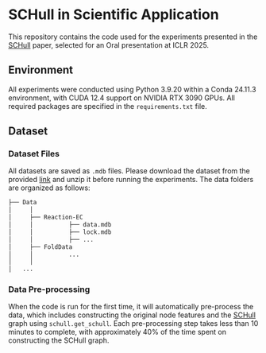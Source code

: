 # SCHull in Scientific Application
This repository contains the code used for the experiments presented in the [SCHull](https://openreview.net/pdf?id=OIvg3MqWX2) paper, selected for an Oral presentation at ICLR 2025.

## Environment
All experiments were conducted using Python 3.9.20 within a Conda 24.11.3 environment, with CUDA 12.4 support on NVIDIA RTX 3090 GPUs. All required packages are specified in the `requirements.txt` file.
 
## Dataset
### Dataset Files
All datasets are saved as `.mdb` files. Please download the dataset from the provided [link](https://drive.google.com/drive/folders/15js5KZqXsEOZSdCmx52JpqwjQn7SOpo9?usp=drive_link) and unzip it before running the experiments. The data folders are organized as follows:
```bash
├── Data
│     │           
│     ├── Reaction-EC
│     │          ├── data.mdb
│     │          ├── lock.mdb
│     │          ├── ...
│     ├── FoldData
│     │          ...
│     │                    
│   ...
```
### Data Pre-processing
When the code is run for the first time, it will automatically pre-process the data, which includes constructing the original node features and the [SCHull](https://openreview.net/pdf?id=OIvg3MqWX2) graph using `schull.get_schull`. Each pre-processing step takes less than 10 minutes to complete, with approximately 40% of the time spent on constructing the SCHull graph.

